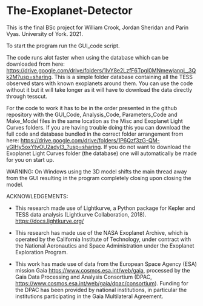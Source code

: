 # The-Exoplanet-Detector
This is the final BSc project for William Crook, Jordan Sheridan and Parin Vyas. University of York. 2021.

To start the program run the GUI_code script.

The code runs alot faster when using the database which can be downloaded from here: https://drive.google.com/drive/folders/1lvY8e2LzfF6TpgI0MNmewjanpL_3Qk2M?usp=sharing.
This is a simple folder database containing all the TESS observed stars with known exoplanets around them. You can use the code without it but it will take longer as it will have to download the data directly through tesscut.

For the code to work it has to be in the order presented in the github repository with the GUI_Code, Analysis_Code, Parameters_Code and Make_Model files in the same location as the Misc and Exoplanet Light Curves folders. If you are having trouble doing this you can download the full code and database bundled in the correct folder arrangement from here: https://drive.google.com/drive/folders/1P6Qzf3zG-QM-yGIHy5oxYtvOU2adyl3_?usp=sharing. If you do not want to download the Exoplanet Light Curves folder (the database) one will automatically be made for you on start up.

WARNING: On Windows using the 3D model shifts the main thread away from the GUI resulting in the program completely closing upon closing the model.

ACKNOWLEDGEMENTS:
- This research made use of Lightkurve, a Python package for Kepler and TESS data analysis (Lightkurve Collaboration, 2018). https://docs.lightkurve.org/  

- This research has made use of the NASA Exoplanet Archive, which is operated by the California Institute of Technology, under contract with the National Aeronautics and Space 
Administration under the Exoplanet Exploration Program.

- This work has made use of data from the European Space Agency (ESA) mission Gaia https://www.cosmos.esa.int/web/gaia, processed by the Gaia Data Processing and Analysis Consortium (DPAC, https://www.cosmos.esa.int/web/gaia/dpac/consortium). Funding for the DPAC has been provided by national institutions, in particular the institutions participating in the Gaia Multilateral Agreement.
